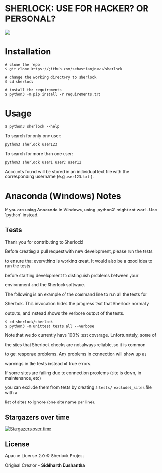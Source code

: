# SHERLOCK: USE FOR HACKER? OR PERSONAL?

![](https://raw.githubusercontent.com/sherlock-project/sherlock/master/images/sherlock_demo.gif)

# Installation
```
# clone the repo
$ git clone https://github.com/sebastianjnuwu/sherlock

# change the working directory to sherlock
$ cd sherlock

# install the requirements
$ python3 -m pip install -r requirements.txt
```

# Usage
```
$ python3 sherlock --help
```
To search for only one user:
```
python3 sherlock user123
```
To search for more than one user:
```
python3 sherlock user1 user2 user12
```
Accounts found will be stored in an individual text file with the corresponding username (e.g `user123.txt` ).

# Anaconda (Windows) Notes

If you are using Anaconda in Windows, using 'python3' might not work. Use 'python' instead.

## Tests

Thank you for contributing to Sherlock!

Before creating a pull request with new development, please run the tests

to ensure that everything is working great.  It would also be a good idea to run the tests

before starting development to distinguish problems between your

environment and the Sherlock software.

The following is an example of the command line to run all the tests for

Sherlock.  This invocation hides the progress text that Sherlock normally

outputs, and instead shows the verbose output of the tests.

```
$ cd sherlock/sherlock
$ python3 -m unittest tests.all --verbose
```

Note that we do currently have 100% test coverage.  Unfortunately, some of

the sites that Sherlock checks are not always reliable, so it is common

to get response problems.  Any problems in connection will show up as

warnings in the tests instead of true errors.

If some sites are failing due to connection problems (site is down, in maintenance, etc)

you can exclude them from tests by creating a `tests/.excluded_sites` file with a

list of sites to ignore (one site name per line).

## Stargazers over time

[![Stargazers over time](https://starchart.cc/sherlock-project/sherlock.svg)](https://starchart.cc/sherlock-project/sherlock)

## License

Apache License 2.0 © Sherlock Project<br/>

Original Creator - **Siddharth Dushantha**
